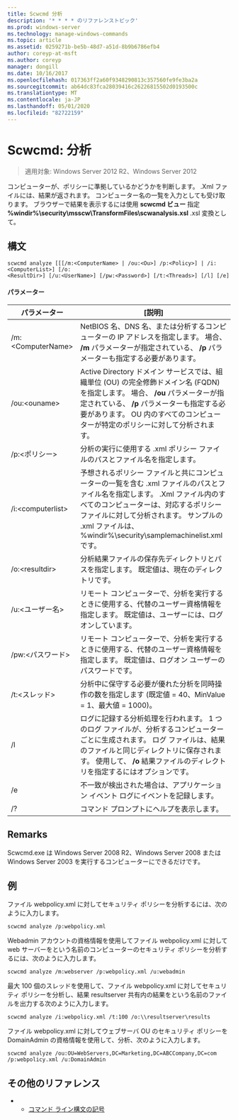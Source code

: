 ```yaml
---
title: Scwcmd 分析
description: '* * * * のリファレンストピック'
ms.prod: windows-server
ms.technology: manage-windows-commands
ms.topic: article
ms.assetid: 0259271b-be5b-48d7-a51d-8b9b6786efb4
author: coreyp-at-msft
ms.author: coreyp
manager: dongill
ms.date: 10/16/2017
ms.openlocfilehash: 017363ff2a60f9348290813c357560fe9fe3ba2a
ms.sourcegitcommit: ab64dc83fca28039416c26226815502d0193500c
ms.translationtype: MT
ms.contentlocale: ja-JP
ms.lasthandoff: 05/01/2020
ms.locfileid: "82722159"
---
```

# <a name="scwcmd-analyze"></a>Scwcmd: 分析

> 適用対象: Windows Server 2012 R2、Windows Server 2012

コンピューターが、ポリシーに準拠しているかどうかを判断します。 .Xml ファイルには、結果が返されます。 コンピューター名の一覧を入力としても受け取ります。 ブラウザーで結果を表示するには使用 **scwcmd ビュー** 指定 **%windir%\security\msscw\TransformFiles\scwanalysis.xsl** .xsl 変換として。

## <a name="syntax"></a>構文

```
scwcmd analyze [[[/m:<ComputerName> | /ou:<Ou>] /p:<Policy>] | /i:<ComputerList>] [/o:
<ResultDir>] [/u:<UserName>] [/pw:<Password>] [/t:<Threads>] [/l] [/e]
```

#### <a name="parameters"></a>パラメーター

|パラメーター|[説明]|
|---------|-----------|
|/m:\<ComputerName>|NetBIOS 名、DNS 名、または分析するコンピューターの IP アドレスを指定します。 場合、 **/m** パラメーターが指定されている、 **/p** パラメーターも指定する必要があります。|
|/ou:\<ouname>|Active Directory ドメイン サービスでは、組織単位 (OU) の完全修飾ドメイン名 (FQDN) を指定します。 場合、 **/ou** パラメーターが指定されている、 **/p** パラメーターも指定する必要があります。 OU 内のすべてのコンピューターが特定のポリシーに対して分析されます。|
|/p:\<ポリシー>|分析の実行に使用する .xml ポリシー ファイルのパスとファイル名を指定します。|
|/i:\<computerlist>|予想されるポリシー ファイルと共にコンピューターの一覧を含む .xml ファイルのパスとファイル名を指定します。 .Xml ファイル内のすべてのコンピューターは、対応するポリシー ファイルに対して分析されます。 サンプルの .xml ファイルは、%windir%\security\samplemachinelist.xml です。|
|/o:\<resultdir>|分析結果ファイルの保存先ディレクトリとパスを指定します。 既定値は、現在のディレクトリです。|
|/u:\<ユーザー名>|リモート コンピューターで、分析を実行するときに使用する、代替のユーザー資格情報を指定します。 既定値は、ユーザーには、ログオンしています。|
|/pw:\<パスワード>|リモート コンピューターで、分析を実行するときに使用する、代替のユーザー資格情報を指定します。 既定値は、ログオン ユーザーのパスワードです。|
|/t:\<スレッド>|分析中に保守する必要が優れた分析を同時操作の数を指定します (既定値 = 40、MinValue = 1、最大値 = 1000)。|
|/l|ログに記録する分析処理を行われます。 1 つのログ ファイルが、分析するコンピューターごとに生成されます。 ログ ファイルは、結果のファイルと同じディレクトリに保存されます。 使用して、 **/o** 結果ファイルのディレクトリを指定するにはオプションです。|
|/e|不一致が検出された場合は、アプリケーション イベント ログにイベントを記録します。|
|/?|コマンド プロンプトにヘルプを表示します。|

## <a name="remarks"></a>Remarks

Scwcmd.exe は Windows Server 2008 R2、Windows Server 2008 または Windows Server 2003 を実行するコンピューターにできるだけです。

## <a name="examples"></a>例

ファイル webpolicy.xml に対してセキュリティ ポリシーを分析するには、次のように入力します。
```
scwcmd analyze /p:webpolicy.xml

```
Webadmin アカウントの資格情報を使用してファイル webpolicy.xml に対して web サーバーをという名前のコンピューターのセキュリティ ポリシーを分析するには、次のように入力します。
```
scwcmd analyze /m:webserver /p:webpolicy.xml /u:webadmin

```
最大 100 個のスレッドを使用して、ファイル webpolicy.xml に対してセキュリティ ポリシーを分析し、結果 resultserver 共有内の結果をという名前のファイルを出力する次のように入力します。
```
scwcmd analyze /i:webpolicy.xml /t:100 /o:\\resultserver\results

```
ファイル webpolicy.xml に対してウェブサーバ OU のセキュリティ ポリシーを DomainAdmin の資格情報を使用して、分析、次のように入力します。
```
scwcmd analyze /ou:OU=WebServers,DC=Marketing,DC=ABCCompany,DC=com /p:webpolicy.xml /u:DomainAdmin
```

## <a name="additional-references"></a>その他のリファレンス

-   - [コマンド ライン構文の記号](command-line-syntax-key.md)